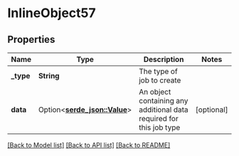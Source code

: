# InlineObject57

## Properties

Name | Type | Description | Notes
------------ | ------------- | ------------- | -------------
**_type** | **String** | The type of job to create | 
**data** | Option<[**serde_json::Value**](.md)> | An object containing any additional data required for this job type | [optional]

[[Back to Model list]](../README.md#documentation-for-models) [[Back to API list]](../README.md#documentation-for-api-endpoints) [[Back to README]](../README.md)


